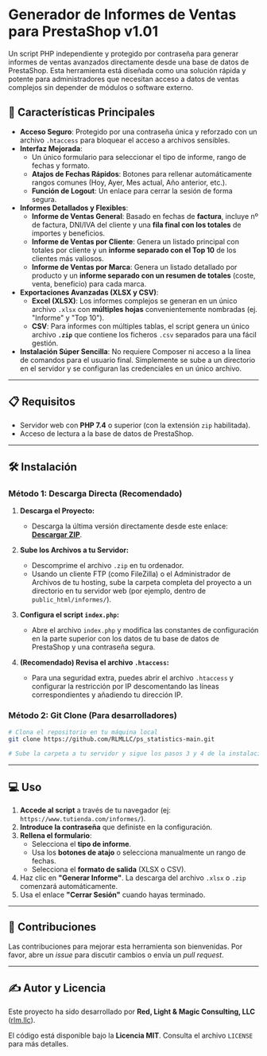 # Generador de Informes de Ventas para PrestaShop v1.01

Un script PHP independiente y protegido por contraseña para generar informes de ventas avanzados directamente desde una base de datos de PrestaShop. Esta herramienta está diseñada como una solución rápida y potente para administradores que necesitan acceso a datos de ventas complejos sin depender de módulos o software externo.


## 🚀 Características Principales

* **Acceso Seguro**: Protegido por una contraseña única y reforzado con un archivo `.htaccess` para bloquear el acceso a archivos sensibles.
* **Interfaz Mejorada**:
    * Un único formulario para seleccionar el tipo de informe, rango de fechas y formato.
    * **Atajos de Fechas Rápidos**: Botones para rellenar automáticamente rangos comunes (Hoy, Ayer, Mes actual, Año anterior, etc.).
    * **Función de Logout**: Un enlace para cerrar la sesión de forma segura.
* **Informes Detallados y Flexibles**:
    * **Informe de Ventas General**: Basado en fechas de **factura**, incluye nº de factura, DNI/IVA del cliente y una **fila final con los totales** de importes y beneficios.
    * **Informe de Ventas por Cliente**: Genera un listado principal con totales por cliente y un **informe separado con el Top 10** de los clientes más valiosos.
    * **Informe de Ventas por Marca**: Genera un listado detallado por producto y un **informe separado con un resumen de totales** (coste, venta, beneficio) para cada marca.
* **Exportaciones Avanzadas (XLSX y CSV)**:
    * **Excel (XLSX)**: Los informes complejos se generan en un único archivo `.xlsx` con **múltiples hojas** convenientemente nombradas (ej. "Informe" y "Top 10").
    * **CSV**: Para informes con múltiples tablas, el script genera un único archivo **`.zip`** que contiene los ficheros `.csv` separados para una fácil gestión.
* **Instalación Súper Sencilla**: No requiere Composer ni acceso a la línea de comandos para el usuario final. Simplemente se sube a un directorio en el servidor y se configuran las credenciales en un único archivo.

---

## 📋 Requisitos

* Servidor web con **PHP 7.4** o superior (con la extensión `zip` habilitada).
* Acceso de lectura a la base de datos de PrestaShop.

---

## 🛠️ Instalación

### Método 1: Descarga Directa (Recomendado)

1.  **Descarga el Proyecto:**
    * Descarga la última versión directamente desde este enlace: **[Descargar ZIP](https://github.com/RLMLLC/ps_statistics-main/archive/refs/heads/main.zip)**.

2.  **Sube los Archivos a tu Servidor:**
    * Descomprime el archivo `.zip` en tu ordenador.
    * Usando un cliente FTP (como FileZilla) o el Administrador de Archivos de tu hosting, sube la carpeta completa del proyecto a un directorio en tu servidor web (por ejemplo, dentro de `public_html/informes/`).

3.  **Configura el script `index.php`:**
    * Abre el archivo `index.php` y modifica las constantes de configuración en la parte superior con los datos de tu base de datos de PrestaShop y una contraseña segura.

4.  **(Recomendado) Revisa el archivo `.htaccess`:**
    * Para una seguridad extra, puedes abrir el archivo `.htaccess` y configurar la restricción por IP descomentando las líneas correspondientes y añadiendo tu dirección IP.

### Método 2: Git Clone (Para desarrolladores)

```bash
# Clona el repositorio en tu máquina local
git clone https://github.com/RLMLLC/ps_statistics-main.git

# Sube la carpeta a tu servidor y sigue los pasos 3 y 4 de la instalación normal.
```

---

## 💻 Uso

1.  **Accede al script** a través de tu navegador (ej: `https://www.tutienda.com/informes/`).
2.  **Introduce la contraseña** que definiste en la configuración.
3.  **Rellena el formulario**:
    * Selecciona el **tipo de informe**.
    * Usa los **botones de atajo** o selecciona manualmente un rango de fechas.
    * Selecciona el **formato de salida** (XLSX o CSV).
4.  Haz clic en **"Generar Informe"**. La descarga del archivo `.xlsx` o `.zip` comenzará automáticamente.
5.  Usa el enlace **"Cerrar Sesión"** cuando hayas terminado.

---

## 🤝 Contribuciones

Las contribuciones para mejorar esta herramienta son bienvenidas. Por favor, abre un *issue* para discutir cambios o envía un *pull request*.

---

## ✍️ Autor y Licencia

Este proyecto ha sido desarrollado por **Red, Light & Magic Consulting, LLC** ([rlm.llc](https://rlm.llc)).

El código está disponible bajo la **Licencia MIT**. Consulta el archivo `LICENSE` para más detalles.
